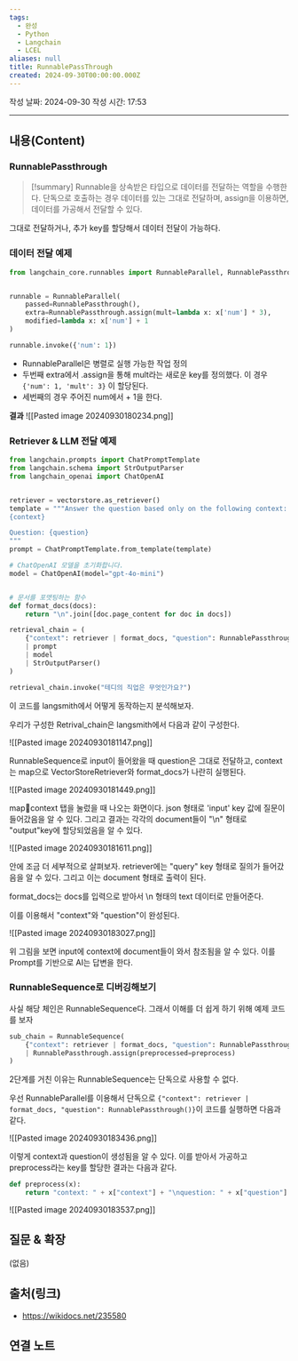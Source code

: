 ```yaml
---
tags:
  - 완성
  - Python
  - Langchain
  - LCEL
aliases: null
title: RunnablePassThrough
created: 2024-09-30T00:00:00.000Z
---
```

작성 날짜: 2024-09-30
작성 시간: 17:53


----
## 내용(Content)

### RunnablePassthrough

>[!summary]
> Runnable을 상속받은 타입으로 데이터를 전달하는 역할을 수행한다. 단독으로 호출하는 경우 데이터를 있는 그대로 전달하며, assign을 이용하면, 데이터를 가공해서 전달할 수 있다.

그대로 전달하거나, 추가 key를 할당해서 데이터 전달이 가능하다.


### 데이터 전달 예제

```python
from langchain_core.runnables import RunnableParallel, RunnablePassthrough


runnable = RunnableParallel(
    passed=RunnablePassthrough(),
    extra=RunnablePassthrough.assign(mult=lambda x: x['num'] * 3),
    modified=lambda x: x['num'] + 1
)

runnable.invoke({'num': 1})
```

- RunnableParallel은 병렬로 실행 가능한 작업 정의
- 두번째 extra에서 .assign을 통해 mult라는 새로운 key를 정의했다. 이 경우 `{'num': 1, 'mult': 3}` 이 할당된다.
- 세번째의 경우 주어진 num에서 + 1을 한다.

**결과**
![[Pasted image 20240930180234.png]]

### Retriever & LLM 전달 예제

```python
from langchain.prompts import ChatPromptTemplate
from langchain.schema import StrOutputParser
from langchain_openai import ChatOpenAI


retriever = vectorstore.as_retriever()
template = """Answer the question based only on the following context:
{context}

Question: {question}
"""
prompt = ChatPromptTemplate.from_template(template)

# ChatOpenAI 모델을 초기화합니다.
model = ChatOpenAI(model="gpt-4o-mini")


# 문서를 포맷팅하는 함수
def format_docs(docs):
    return "\n".join([doc.page_content for doc in docs])

retrieval_chain = (
    {"context": retriever | format_docs, "question": RunnablePassthrough()}
    | prompt
    | model
    | StrOutputParser()
)

retrieval_chain.invoke("테디의 직업은 무엇인가요?")

```

이 코드를 langsmith에서 어떻게 동작하는지 분석해보자.

우리가 구성한 Retrival_chain은 langsmith에서 다음과 같이 구성한다.

![[Pasted image 20240930181147.png]]


RunnableSequence로 input이 들어왔을 때 question은 그대로 전달하고, context는 map으로 VectorStoreRetriever와 format_docs가 나란히 실행된다.

![[Pasted image 20240930181449.png]]

map:key:context 탭을 눌렀을 때 나오는 화면이다. json 형태로 'input' key 값에 질문이 들어갔음을 알 수 있다. 그리고 결과는 각각의 document들이 "\n" 형태로 "output"key에 할당되었음을 알 수 있다.

![[Pasted image 20240930181611.png]]

안에 조금 더 세부적으로 살펴보자.
retriever에는 "query" key 형태로 질의가 들어갔음을 알 수 있다. 그리고 이는 document 형태로 출력이 된다. 

	
format_docs는 docs를 입력으로 받아서 \n 형태의 text 데이터로 만들어준다.

이를 이용해서 "context"와 "question"이 완성된다.

![[Pasted image 20240930183027.png]]

위 그림을 보면 input에 context에 document들이 와서 참조됨을 알 수 있다. 이를 Prompt를 기반으로 AI는 답변을 한다.

### RunnableSequence로 디버깅해보기

사실 해당 체인은 RunnableSequence다. 그래서 이해를 더 쉽게 하기 위해 예제 코드를 보자

```python
sub_chain = RunnableSequence(
    {"context": retriever | format_docs, "question": RunnablePassthrough()}
    | RunnablePassthrough.assign(preprocessed=preprocess)
)
```

2단계를 거친 이유는 RunnableSequence는 단독으로 사용할 수 없다.

우선 RunnableParallel를 이용해서 단독으로 `{"context": retriever | format_docs, "question": RunnablePassthrough()}`이 코드를 실행하면 다음과 같다.

![[Pasted image 20240930183436.png]]

이렇게 context과 question이 생성됨을 알 수 있다.
이를 받아서 가공하고 preprocess라는 key를 할당한 결과는 다음과 같다.

```python
def preprocess(x):
    return "context: " + x["context"] + "\nquestion: " + x["question"]
```

![[Pasted image 20240930183537.png]]


## 질문 & 확장

(없음)

## 출처(링크)

- https://wikidocs.net/235580

## 연결 노트











